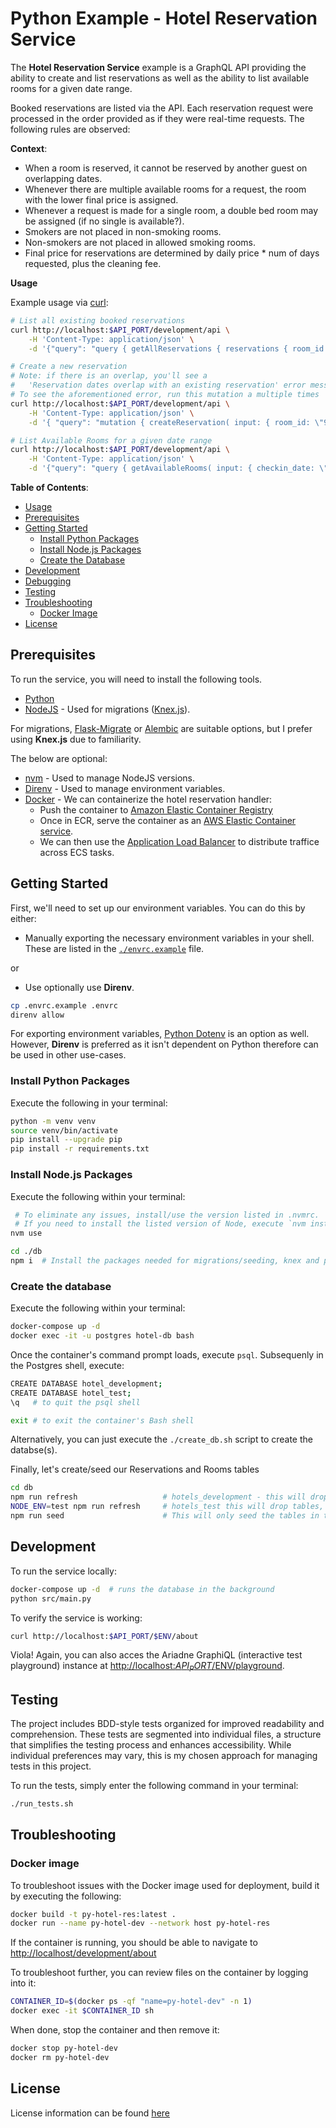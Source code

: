 # Python Example - Hotel Reservation Service

The **Hotel Reservation Service** example is a GraphQL API providing the ability to create and list reservations as well as the ability to list available rooms for a given date range.

Booked reservations are listed via the API. Each reservation request were processed in the order provided as if they were real-time requests. The following rules are observed:

**Context**:

* When a room is reserved, it cannot be reserved by another guest on overlapping dates.
* Whenever there are multiple available rooms for a request, the room with the lower final price is assigned.
* Whenever a request is made for a single room, a double bed room may be assigned (if no single is available?).
* Smokers are not placed in non-smoking rooms.
* Non-smokers are not placed in allowed smoking rooms.
* Final price for reservations are determined by daily price * num of days requested, plus the cleaning fee.

**Usage**

Example usage via [curl](https://curl.se/download.html):

```bash
# List all existing booked reservations
curl http://localhost:$API_PORT/development/api \
    -H 'Content-Type: application/json' \
    -d '{"query": "query { getAllReservations { reservations { room_id checkin_date checkout_date  } } }"}'

# Create a new reservation
# Note: if there is an overlap, you'll see a 
#   'Reservation dates overlap with an existing reservation' error message
# To see the aforementioned error, run this mutation a multiple times
curl http://localhost:$API_PORT/development/api \
    -H 'Content-Type: application/json' \
    -d '{ "query": "mutation { createReservation( input: { room_id: \"91754a14-4885-4200-a052-e4042431ffb8\", checkin_date: \"2023-12-31\", checkout_date: \"2024-01-02\", total_charge: 111 }) { success errors reservation { id room_id checkin_date checkout_date total_charge } } }" }'

# List Available Rooms for a given date range
curl http://localhost:$API_PORT/development/api \
    -H 'Content-Type: application/json' \
    -d '{"query": "query { getAvailableRooms( input: { checkin_date: \"2023-12-31\", checkout_date: \"2024-01-02\" }) { success errors rooms { id num_beds allow_smoking daily_rate cleaning_fee } } }" }'
```

**Table of Contents**:

* [Usage](#usage)
* [Prerequisites](#prerequisites)
* [Getting Started](#getting-started)
    - [Install Python Packages](#install-python-packages)
    - [Install Node.js Packages](#install-nodejs-packages)
    - [Create the Database](#create-the-database)
* [Development](#development)
* [Debugging](#debugging)
* [Testing](#testing)
* [Troubleshooting](#troubleshooting)
    - [Docker Image](#docker-image)
* [License](#license)

## Prerequisites

To run the service, you will need to install the following tools.

* [Python](https://www.python.org/downloads/)
* [NodeJS](https://nodejs.org/en/) - Used for migrations ([Knex.js](https://knexjs.org/)). 

For migrations, [Flask-Migrate](https://flask-migrate.readthedocs.io/en/latest/index.html) or [Alembic](https://alembic.sqlalchemy.org/en/latest/) are suitable options, but I prefer using **Knex.js** due to familiarity.

The below are optional:

* [nvm](https://github.com/nvm-sh/nvm) - Used to manage NodeJS versions.
* [Direnv](https://direnv.net/) - Used to manage environment variables.
* [Docker](https://www.docker.com/)  - We can containerize the hotel reservation handler:
    - Push the container to [Amazon Elastic Container Registry](https://aws.amazon.com/ecr/)
    - Once in ECR, serve the container as an [AWS Elastic Container service](https://aws.amazon.com/ecs/).
    - We can then use the [Application Load Balancer](https://aws.amazon.com/elasticloadbalancing/application-load-balancer/) to distribute traffice across ECS tasks.

## Getting Started

First, we'll need to set up our environment variables.  You can do this by either:

* Manually exporting the necessary environment variables in your shell.  These are listed in the [`./envrc.example`](./_docs/envrc.example) file.

or

* Use optionally use **Direnv**.

```bash
cp .envrc.example .envrc
direnv allow
```

For exporting environment variables, [Python Dotenv](https://pypi.org/project/python-dotenv/) is an option as well.  However, **Direnv** is preferred as it isn't dependent on Python therefore can be used in other use-cases.

### Install Python Packages

Execute the following in your terminal:

```bash
python -m venv venv
source venv/bin/activate
pip install --upgrade pip 
pip install -r requirements.txt
```

### Install Node.js Packages

Execute the following within your terminal:

```bash
 # To eliminate any issues, install/use the version listed in .nvmrc.  
 # If you need to install the listed version of Node, execute `nvm install <version-listed-in-.nvmrc>`
nvm use            

cd ./db
npm i  # Install the packages needed for migrations/seeding, knex and pg
```

### Create the database

Execute the following within your terminal:

```bash
docker-compose up -d
docker exec -it -u postgres hotel-db bash
```

Once the container's command prompt loads, execute `psql`.  Subsequenly in the Postgres shell, execute:

```bash
CREATE DATABASE hotel_development;
CREATE DATABASE hotel_test;
\q   # to quit the psql shell

exit # to exit the container's Bash shell
```

Alternatively, you can just execute the `./create_db.sh` script to create the databse(s). 

Finally, let's create/seed our Reservations and Rooms tables

```bash
cd db
npm run refresh                   # hotels_development - this will drop tables, re-create them
NODE_ENV=test npm run refresh     # hotels_test this will drop tables, re-create them
npm run seed                      # This will only seed the tables in the hotels_development database
```

## Development

To run the service locally:

```bash
docker-compose up -d  # runs the database in the background
python src/main.py
```

To verify the service is working:

```bash
curl http://localhost:$API_PORT/$ENV/about
```

Viola!  Again, you can also acces the Ariadne GraphiQL (interactive test playground) instance at [http://localhost:$API_PORT/$ENV/playground](http://localhost:$PLAYGROUND_PORT/$ENV/playground).  

## Testing

The project includes BDD-style tests organized for improved readability and comprehension. These tests are segmented into individual files, a structure that simplifies the testing process and enhances accessibility. While individual preferences may vary, this is my chosen approach for managing tests in this project.

To run the tests, simply enter the following command in your terminal:

```bash
./run_tests.sh
```

## Troubleshooting

### Docker image

To troubleshoot issues with the Docker image used for deployment, build it by executing the following:

```bash
docker build -t py-hotel-res:latest .
docker run --name py-hotel-dev --network host py-hotel-res
```

If the container is running, you should be able to navigate to [http://localhost/development/about](http://localhost/development/about)


To troubleshoot further, you can review files on the container by logging into it:

```bash
CONTAINER_ID=$(docker ps -qf "name=py-hotel-dev" -n 1)
docker exec -it $CONTAINER_ID sh
```

When done, stop the container and then remove it:

```bash
docker stop py-hotel-dev
docker rm py-hotel-dev
```

## License

License information can be found [here](./LICENSE)

